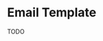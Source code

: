 # Email Template

TODO

<!--
Himalayas
Panelbear
Netflix
Nomad
Scribd
OLX
Statuspage
Udemy
Lee Robinson
Avocode Team
Spark
WeTransfer
Rebel
Republic
Workplace
Auth0
GoDaddy
Uphold
-->
